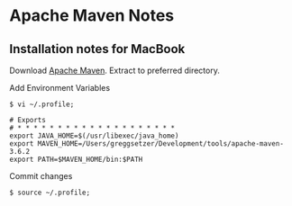 # Apache Maven Notes

## Installation notes for MacBook
Download [Apache Maven](https://maven.apache.org/download.cgi). Extract to preferred directory.

Add Environment Variables
```
$ vi ~/.profile;
```


```
# Exports
# * * * * * * * * * * * * * * * * * * * *
export JAVA_HOME=$(/usr/libexec/java_home)
export MAVEN_HOME=/Users/greggsetzer/Development/tools/apache-maven-3.6.2
export PATH=$MAVEN_HOME/bin:$PATH
```

Commit changes
```
$ source ~/.profile;
```

